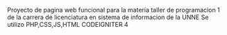 Proyecto de pagina web funcional para la materia taller de programacion 1 de la carrera de licenciatura en sistema de informacion de la UNNE 
Se utilizo PHP,CSS,JS,HTML
CODEIGNITER 4
